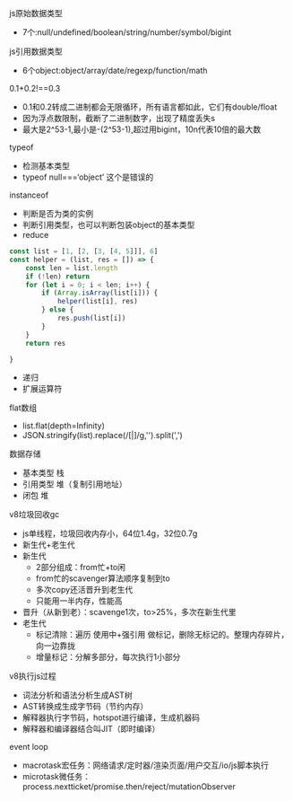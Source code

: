 js原始数据类型

- 7个:null/undefined/boolean/string/number/symbol/bigint

js引用数据类型

- 6个object:object/array/date/regexp/function/math

0.1+0.2!==0.3

- 0.1和0.2转成二进制都会无限循环，所有语言都如此，它们有double/float
- 因为浮点数限制，截断了二进制数字，出现了精度丢失s
- 最大是2^53-1,最小是-(2^53-1),超过用bigint，10n代表10倍的最大数

typeof

- 检测基本类型
- typeof null===‘object’ 这个是错误的

instanceof

- 判断是否为类的实例
- 判断引用类型，也可以判断包装object的基本类型
- reduce

```js
const list = [1, [2, [3, [4, 5]]], 6]
const helper = (list, res = []) => {
    const len = list.length
    if (!len) return
    for (let i = 0; i < len; i++) {
        if (Array.isArray(list[i])) {
            helper(list[i], res)
        } else {
            res.push(list[i])
        }
    }
    return res

}
```

- 递归
- 扩展运算符

flat数组

- list.flat(depth=Infinity)
- JSON.stringify(list).replace(/\[|\]/g,'').split(',')

数据存储

- 基本类型 栈
- 引用类型 堆（复制引用地址）
- 闭包 堆

v8垃圾回收gc

- js单线程，垃圾回收内存小，64位1.4g，32位0.7g
- 新生代+老生代
- 新生代
    - 2部分组成：from忙+to闲
    - from忙的scavenger算法顺序复制到to
    - 多次copy还活晋升到老生代
    - 只能用一半内存，性能高
- 晋升（从新到老）：scavenge1次，to>25%，多次在新生代里
- 老生代
    - 标记清除：遍历 使用中+强引用 做标记，删除无标记的。整理内存碎片，向一边靠拢
    - 增量标记：分解多部分，每次执行1小部分

v8执行js过程

- 词法分析和语法分析生成AST树
- AST转换成生成字节码（节约内存）
- 解释器执行字节码，hotspot进行编译，生成机器码
- 解释器和编译器结合叫JIT（即时编译）

event loop

- macrotask宏任务：网络请求/定时器/渲染页面/用户交互/io/js脚本执行
- microtask微任务：process.nextticket/promise.then/reject/mutationObserver